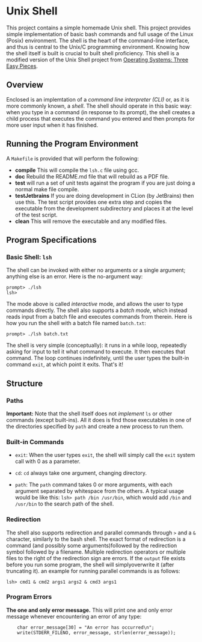 # Unix Shell

This project contains a simple homemade Unix shell. This project provides simple implementation of basic bash commands and full usage of the Linux (Posix) environment. The shell is the heart of
the command-line interface, and thus is central to the Unix/C programming
environment.  Knowing how the shell itself is built is crucial to built shell 
proficiency. This shell is a modified version of the Unix Shell project from
[Operating Systems: Three Easy Pieces](https://pages.cs.wisc.edu/~remzi/OSTEP/).

## Overview

Enclosed is an implemtation of a *command line interpreter (CLI)* or,
as it is more commonly known, a *shell*. The shell should operate in this
basic way: when you type in a command (in response to its prompt), the shell
creates a child process that executes the command you entered and then prompts
for more user input when it has finished.

## Running the Program Environment

A `Makefile` is provided that will perform the following:

  * **compile** This will compile the `lsh.c` file using gcc.
  * **doc** Rebuild the README.md file that will rebuild as a PDF file.
  * **test** will run a set of unit tests against the program if you are just doing a normal make file compile.
  * **testJetbrains** If you are doing development in CLion (by JetBrains) then use this. The test script provides one extra step and copies the executable from the development subdirectory and places it at the level of the test script.
  * **clean** This will remove the executable and any modified files.

## Program Specifications

### Basic Shell: `lsh`

The shell can be invoked with either no arguments or a single argument;
anything else is an error. Here is the no-argument way:

```
prompt> ./lsh
lsh> 
```

The mode above is called *interactive* mode, and allows the user to type
commands directly. The shell also supports a *batch mode*, which instead reads
input from a batch file and executes commands from therein. Here is how you
run the shell with a batch file named `batch.txt`:

```
prompt> ./lsh batch.txt
```

The shell is very simple (conceptually): it runs in a while loop, repeatedly
asking for input to tell it what command to execute. It then executes that
command. The loop continues indefinitely, until the user types the built-in
command `exit`, at which point it exits. That's it!

## Structure

### Paths

**Important:** Note that the shell itself does not *implement* `ls` or other
commands (except built-ins). All it does is find those executables in one of
the directories specified by `path` and create a new process to run them.

### Built-in Commands

* `exit`: When the user types `exit`, the shell will simply call the `exit`
  system call with 0 as a parameter. 

* `cd`: `cd` always take one argument, changing directory.

* `path`: The `path` command takes 0 or more arguments, with each argument
  separated by whitespace from the others. A typical usage would be like this:
  `lsh> path /bin /usr/bin`, which would add `/bin` and `/usr/bin` to the
  search path of the shell. 

### Redirection

The shell also supports redirection and parallel commands through `>` and
a `&` character, similarly to the bash shell. The exact format of redirection 
is a command (and possibly some arguments)followed by the redirection symbol 
followed by a filename. Multiple redirection operators or multiple files to 
the right of the redirection sign are errors. If the `output` file exists
before you run some program, the shell will simplyoverwrite it (after truncating it).
an example for running parallel commands is as follows:

```
lsh> cmd1 & cmd2 args1 args2 & cmd3 args1
```

### Program Errors

**The one and only error message.** This will print one and only error
message whenever encountering an error of any type:

```
    char error_message[30] = "An error has occurred\n";
    write(STDERR_FILENO, error_message, strlen(error_message)); 
```



